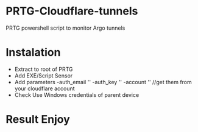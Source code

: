 # PRTG-Cloudflare-tunnels
PRTG powershell script to monitor Argo tunnels

# Instalation
* Extract to root of PRTG
* Add EXE/Script Sensor
* Add parameters -auth_email '' -auth_key '' -account '' //get them from your cloudflare account
* Check Use Windows credentials of parent device

# Result Enjoy

